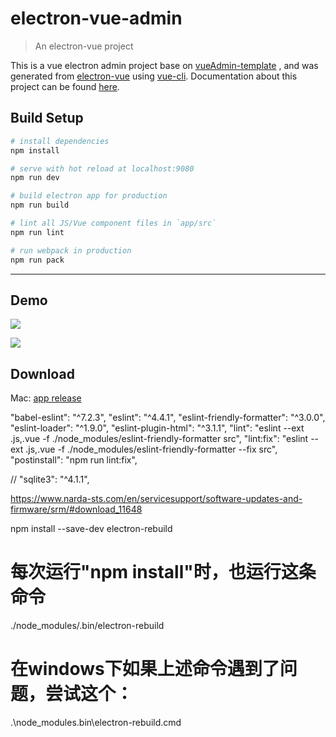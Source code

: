 # electron-vue-admin

> An electron-vue project

This is a vue electron admin project base on  [vueAdmin-template](https://github.com/PanJiaChen/vueAdmin-template) , and was generated from [electron-vue](https://github.com/SimulatedGREG/electron-vue) using [vue-cli](https://github.com/vuejs/vue-cli). Documentation about this project can be found [here](https://simulatedgreg.gitbooks.io/electron-vue/content/index.html).

## Build Setup

``` bash
# install dependencies
npm install

# serve with hot reload at localhost:9080
npm run dev

# build electron app for production
npm run build

# lint all JS/Vue component files in `app/src`
npm run lint

# run webpack in production
npm run pack
```
---


## Demo

![](https://github.com/PanJiaChen/PanJiaChen.github.io/blob/master/images/electron-login.png)

![](https://github.com/PanJiaChen/PanJiaChen.github.io/blob/master/images/electron-admin.gif)


## Download
Mac: [app release](https://github.com/PanJiaChen/electron-vue-admin/releases/tag/v3.0.0)



"babel-eslint": "^7.2.3",
"eslint": "^4.4.1",
"eslint-friendly-formatter": "^3.0.0",
"eslint-loader": "^1.9.0",
"eslint-plugin-html": "^3.1.1",
"lint": "eslint --ext .js,.vue -f ./node_modules/eslint-friendly-formatter src",
"lint:fix": "eslint --ext .js,.vue -f ./node_modules/eslint-friendly-formatter --fix src",
"postinstall": "npm run lint:fix",


   // "sqlite3": "^4.1.1",




   https://www.narda-sts.com/en/servicesupport/software-updates-and-firmware/srm/#download_11648



   npm install --save-dev electron-rebuild

# 每次运行"npm install"时，也运行这条命令
./node_modules/.bin/electron-rebuild

# 在windows下如果上述命令遇到了问题，尝试这个：
.\node_modules\.bin\electron-rebuild.cmd
